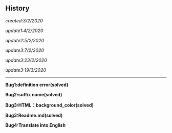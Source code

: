 ## History
*created:3/2/2020*

*update1:4/2/2020*

*update2:5/2/2020*

*update3:7/2/2020*

*update3:23/2/2020*

*update3:19/3/2020*
***
__Bug1:definition error(solved)__

__Bug2:suffix name(solved)__

__Bug3:HTML：background_color(solved)__

__Bug3:Readme.md(solved)__

__Bug4:Translate into English__
